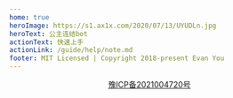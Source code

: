 ```yaml
---
home: true
heroImage: https://s1.ax1x.com/2020/07/13/UYUDLn.jpg
heroText: 公主连结bot
actionText: 快速上手
actionLink: /guide/help/note.md
footer: MIT Licensed | Copyright 2018-present Evan You
---
```

<center><a href="https://beian.miit.gov.cn/">豫ICP备2021004720号</a></center>
